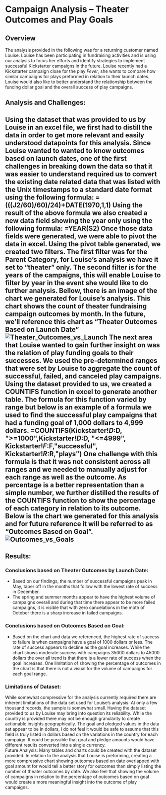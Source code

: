 # Campaign Analysis – Theater Outcomes and Play Goals
## Overview
The analysis provided in the following was for a returning customer named Louise. Louise has been participating in fundraising activities and is using our analysis to focus her efforts and identify strategies to implement successful Kickstarter campaigns in the future. 
Louise recently had a Kickstarter campaign close for the play *Fever*, she wants to compare how similar campaigns for plays preformed in relation to their launch dates. Louise would also like to better understand the relationship between the funding dollar goal and the overall success of play campaigns. 
## Analysis and Challenges: 
Using the dataset that was provided to us by Louise in an excel file, we first had to distill the data in order to get more relevant and easily understood datapoints for this analysis. Since Louise wanted to wanted to know outcomes based on launch dates, one of the first challenges in breaking down the data so that it was easier to understand required us to convert the existing date related data that was listed with the Unix timestamps to a standard date format using the following formula:
=(((J2/60)/60)/24)+DATE(1970,1,1)
Using the result of the above formula we also created a new data field showing the year only using the following formula: 
=YEAR(S2)
Once those data fields were generated, we were able to pivot the data in excel. Using the pivot table generated, we created two filters. The first filter was for the Parent Category, for Louise’s analysis we have it set to “theater” only. The second filter is for the years of the campaigns, this will enable Louise to filter by year in the event she would like to do further analysis. 
Bellow, there is an image of the chart we generated for Louise’s analysis. This chart shows the count of theater fundraising campaign outcomes by month. In the future, we’ll reference this chart as “Theater Outcomes Based on Launch Date” 
![Theater_Outcomes_vs_Launch](https://user-images.githubusercontent.com/90698381/134994790-e5949fdc-358e-4fc4-a555-3743e23be6ee.png)
The next area that Louise wanted to gain further insight on was the relation of play funding goals to their successes. We used the pre-determined ranges that were set by Louise to aggregate the count of successful, failed, and canceled play campaigns. Using the dataset provided to us, we created a COUNTIFS function in excel to generate another table. The formula for this function varied by range but below is an example of a formula we used to find the successful play campaigns that had a funding goal of 1,000 dollars to 4,999 dollars. 
=COUNTIFS(Kickstarter!$D:$D, ">=1000",Kickstarter!$D:$D, "<=4999", Kickstarter!$F:$F,"successful", Kickstarter!$R:$R,"plays")
One challenge with this formula is that it was not consistent across all ranges and we needed to manually adjust for each range as well as the outcome. 
As percentage is a better representation than a simple number, we further distilled the results of the COUNTIFS function to show the percentage of each category in relation to its outcome. Below is the chart we generated for this analysis and for future reference it will be referred to as “Outcomes Based on Goal”.      
![Outcomes_vs_Goals](https://user-images.githubusercontent.com/90698381/134994833-9b2e6a28-8285-4590-8202-4ffd3e70fb56.png)
---
## Results: 
### Conclusions based on Theater Outcomes by Launch Date: 
- Based on our findings, the number of successful campaigns peak in May, taper off in the months that follow with the lowest rate of success in December. 
- The spring and summer months appear to have the highest volume of campaigns overall and during that time there appear to be more failed campaigns, it is visible that with zero cancelations in the moth of October there is a sharp increase in failed campaigns. 
### Conclusions based on Outcomes Based on Goal:
- Based on the chart and data we referenced, the highest rate of success to failure is when campaigns have a goal of 1000 dollars or less. The rate of success appears to decline as the goal increases. While the chart shows moderate success with campaigns 35000 dollars to 45000 dollars the over all trend is that there is a lower rate of success when the goal increases. One limitation of showing the percentage of outcomes in the chart is that there is not a visual for the volume of campaigns for each goal range. 
### Limitations of Dataset: 
While somewhat compressive for the analysis currently required there are inherent limitations of the data set used for Louise’s analysis. At only a few thousand records, the sample is somewhat small. Having the dataset provided to us by Louise may bring into question its reliability. While the country is provided there may not be enough granularity to create actionable insights geographically. The goal and pledged values in the data set appear to be in dollars, I do not feel it would be safe to assume that this field is truly listed in dollars based on the variations in the country for each campaign. It could be possible that goal and pledge amounts would have different results converted into a single currency.  
Future Analysis: 
Many tables and charts could be created with the dataset provided. In relation to the analysis that Louise is preforming, creating a more compressive chart showing outcomes based on date overlapped with goal amount for would tell a better story for outcomes than simply listing the number of theater outcomes by date. We also feel that showing the volume of campaigns in relation to the percentage of outcomes based on goal would create a more meaningful insight into the outcome of play campaigns.
